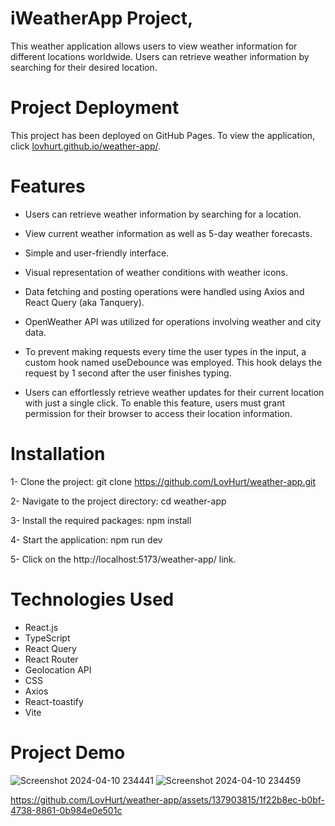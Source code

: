 # iWeatherApp Project, 

This weather application allows users to view weather information for different locations worldwide. Users can retrieve weather information by searching for their desired location.

# Project Deployment

This project has been deployed on GitHub Pages. To view the application, click [lovhurt.github.io/weather-app/](https://lovhurt.github.io/weather-app/).

# Features

- Users can retrieve weather information by searching for a location.
  
- View current weather information as well as 5-day weather forecasts.
  
- Simple and user-friendly interface.
  
- Visual representation of weather conditions with weather icons.

- Data fetching and posting operations were handled using Axios and React Query (aka Tanquery).

- OpenWeather API was utilized for operations involving weather and city data.

- To prevent making requests every time the user types in the input, a custom hook named useDebounce was employed. This hook delays the request by 1 second after the user finishes typing.

- Users can effortlessly retrieve weather updates for their current location with just a single click. To enable this feature, users must grant permission for their browser to access their location information.


# Installation

1- Clone the project:
git clone https://github.com/LovHurt/weather-app.git

2- Navigate to the project directory:
cd weather-app

3- Install the required packages:
npm install

4- Start the application:
npm run dev

5- Click on the http://localhost:5173/weather-app/ link.

# Technologies Used

* React.js
* TypeScript
* React Query
* React Router
* Geolocation API
* CSS
* Axios
* React-toastify
* Vite

# Project Demo
![Screenshot 2024-04-10 234441](https://github.com/LovHurt/weather-app/assets/137903815/e18bea3a-cc00-42c9-857f-644523cda793)  ![Screenshot 2024-04-10 234459](https://github.com/LovHurt/weather-app/assets/137903815/347ae1ad-1359-45c7-ad13-301c8b75b3c1)


https://github.com/LovHurt/weather-app/assets/137903815/1f22b8ec-b0bf-4738-8861-0b984e0e501c
























